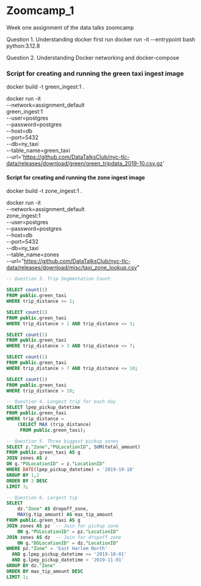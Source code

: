 # Zoomcamp_1
Week one assignment of the data talks zoomcamp

Question 1. Understanding docker first run
docker run -it --entrypoint bash python:3.12.8

Question 2. Understanding Docker networking and docker-compose
### Script for creating and running the green taxi ingest image
docker build -t green_ingest:1 .

docker run -it \
  --network=assignment_default \
green_ingest:1 \
  --user=postgres \
  --password=postgres \
  --host=db \
  --port=5432 \
  --db=ny_taxi \
  --table_name=green_taxi \
  --url='https://github.com/DataTalksClub/nyc-tlc-data/releases/download/green/green_tripdata_2019-10.csv.gz'  

#### Script for creating and running the zone ingest image
docker build -t zone_ingest:1 .

docker run -it \
  --network=assignment_default \
zone_ingest:1 \
  --user=postgres \
  --password=postgres \
  --host=db \
  --port=5432 \
  --db=ny_taxi \
  --table_name=zones \
  --url="https://github.com/DataTalksClub/nyc-tlc-data/releases/download/misc/taxi_zone_lookup.csv"

```sql
-- Question 3. Trip Segmentation Count

SELECT count(1)
FROM public.green_taxi
WHERE trip_distance >= 1;

SELECT count(1)
FROM public.green_taxi
WHERE trip_distance > 1 AND trip_distance <= 3;

SELECT count(1)
FROM public.green_taxi
WHERE trip_distance > 3 AND trip_distance <= 7;

SELECT count(1)
FROM public.green_taxi
WHERE trip_distance > 7 AND trip_distance <= 10;

SELECT count(1)
FROM public.green_taxi
WHERE trip_distance > 10;
```

```sql
-- Question 4. Longest trip for each day
SELECT lpep_pickup_datetime
FROM public.green_taxi
WHERE trip_distance = 
	(SELECT MAX (trip_distance)
	 FROM public.green_taxi);
```

```sql
-- Question 5. Three biggest pickup zones
SELECT z."Zone","PULocationID", SUM(total_amount)
FROM public.green_taxi AS g
JOIN zones AS z
ON g."PULocationID" = z."LocationID"
WHERE DATE(lpep_pickup_datetime) = '2019-10-18'
GROUP BY 1,2
ORDER BY 3 DESC
LIMIT 3;
```

```sql
-- Question 6. Largest tip
SELECT 
    dz."Zone" AS dropoff_zone,
    MAX(g.tip_amount) AS max_tip_amount
FROM public.green_taxi AS g
JOIN zones AS pz  -- Join for pickup zone
    ON g."PULocationID" = pz."LocationID"
JOIN zones AS dz  -- Join for dropoff zone
    ON g."DOLocationID" = dz."LocationID"
WHERE pz."Zone" = 'East Harlem North'  
  AND g.lpep_pickup_datetime >= '2019-10-01'
  AND g.lpep_pickup_datetime < '2019-11-01'
GROUP BY dz."Zone"
ORDER BY max_tip_amount DESC
LIMIT 1;
```
